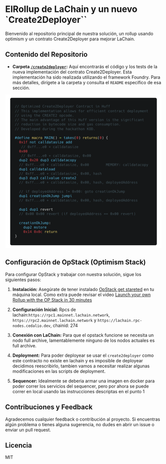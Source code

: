 
# ElRollup de LaChain y un nuevo `Create2Deployer``

Bienvenido al repositorio principal de nuestra solución, un rollup usando optimism y un contrato Create2Deployer para mejorar LaChain.


## Contenido del Repositorio

- **Carpeta [`/create2deployer`](./create2deployer/):** Aquí encontrarás el código y los tests de la nueva implementación del contrato Create2Deployer. Esta implementación ha sido realizada utilizando el framework Foundry. Para más detalles, dirígete a la carpeta y consulta el `README` específico de esa sección.

![Create2deployer code](./code.png "Create2deployer code")



## Configuración de OpStack (Optimism Stack)

Para configurar OpStack y trabajar con nuestra solución, sigue los siguientes pasos:

1. **Instalación:** Asegúrate de tener instalado [OpStack get stareted](https://stack.optimism.io/docs/build/getting-started/) en tu máquina local. Como extra puede revisar el video [Launch your own Rollup with the OP Stack in 30 minutes](https://www.youtube.com/watch?v=PcgAKoUKRv4)

2. **Configuración Inicial:** Rpcs de lachain:`https://rpc1.mainnet.lachain.network`, `https://rpc2.mainnet.lachain.network` y `https://lachain.rpc-nodes.cedalio.dev`,  chainid: 274


3. **Conexión con LaChain:** Para que el opstack funcione se necesita un nodo full archive, lamentablemente ninguno de los nodos actuales es full archive.

4. **Deployment:** Para poder deployear se usar el `create2deployer` como este contracto no existe en lachain y es imposible de deployear decidimos reescribirlo, tambien vamos a necesitar realizar algunas modificaciones en las scripts de deployment.

5. **Sequencer:** Idealmente se deberia armar una imagen en docker para poder correr los servicios del sequencer, pero por ahora se puede correr en local usando las instrucciones descriptas en el punto 1

## Contribuciones y Feedback

Agradecemos cualquier feedback o contribución al proyecto. Si encuentras algún problema o tienes alguna sugerencia, no dudes en abrir un issue o enviar un pull request.

## Licencia

MIT
